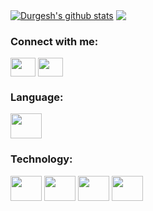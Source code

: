 
 <a href="https://github.com/anuraghazra/github-readme-stats"><img align="center" src="https://github-readme-stats.vercel.app/api?username=gadac&show_icons=true&include_all_commits=true&theme=radical&hide_border=true" alt="Durgesh's github stats" /></a>  <a href="https://github.com/anuraghazra/github-readme-stats"><img align="center" src="https://github-readme-stats.vercel.app/api/top-langs/?username=gadac&layout=compact&theme=radical&hide_border=true" /></a> 



<h3 align="left">Connect with me:</h3>
<p align="left">
<a href="https://www.linkedin.com/in/gadac21/" target="blank"><img align="center" src="https://upload.wikimedia.org/wikipedia/commons/8/81/LinkedIn_icon.svg" alt="" height="30" width="40"/></a>
<a href="mailto:gadac96@gmail.com" target="_blank"><img align="center" src="https://upload.wikimedia.org/wikipedia/commons/7/7e/Gmail_icon_%282020%29.svg" alt="" height="30" width="40"/></a>
</p>

<h3 align="left">Language:</h3>
<a> <img align="center" src="https://upload.wikimedia.org/wikipedia/commons/d/d4/Javascript-shield.svg" alt="" height="40" width="50"/></a>

<h3 align="left">Technology:</h3>
<div>
<a> <img align="center" src="https://git-scm.com/images/logos/downloads/Git-Logo-1788C.svg" alt="" height="40" width="50"/></a>
<a> <img align="center" src="https://upload.wikimedia.org/wikipedia/commons/d/d9/Node.js_logo.svg" alt="" height="40" width="50"/></a>
<a> <img align="center" src="https://upload.wikimedia.org/wikipedia/commons/d/db/Npm-logo.svg" alt="" height="40" width="50"/></a>
<a> <img align="center" src="https://upload.wikimedia.org/wikipedia/commons/2/29/Postgresql_elephant.svg" alt="" height="40" width="50"/></a>
</div>

<!--
**gadac/gadac** is a ✨ _special_ ✨ repository because its `README.md` (this file) appears on your GitHub profile.

Here are some ideas to get you started:

- 🔭 I’m currently working on ...
- 🌱 I’m currently learning ...
- 👯 I’m looking to collaborate on ...
- 🤔 I’m looking for help with ...
- 💬 Ask me about ...
- 📫 How to reach me: ...
- 😄 Pronouns: ...
- ⚡ Fun fact: ...
-->
